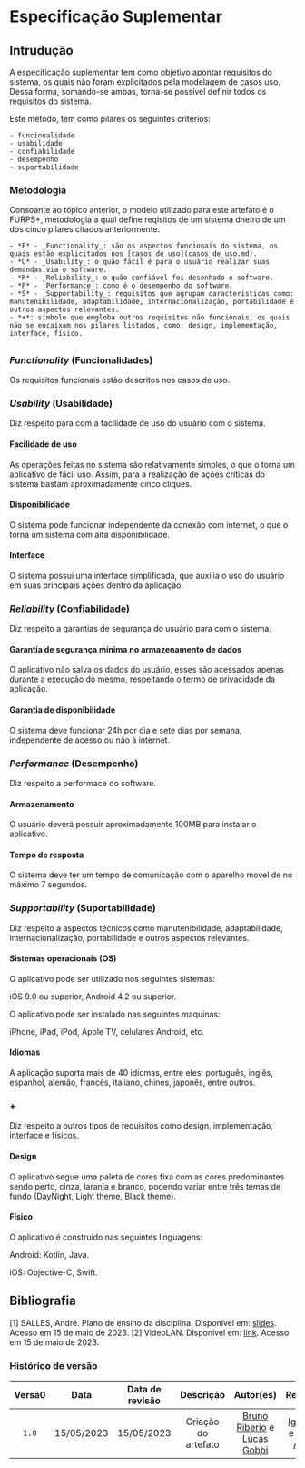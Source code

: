 # Especificação Suplementar

## Intrudução

A especificação suplementar tem como objetivo apontar requisitos do sistema, os quais não foram explicitados pela modelagem de  casos uso. Dessa forma, somando-se ambas, torna-se possível definir todos os requisitos do sistema.

Este método, tem como pilares os seguintes critérios:

	- funcionalidade
	- usabilidade
	- confiabilidade
	- desempenho
	- suportabilidade

### Metodologia

Consoante ao tópico anterior, o modelo utilizado para este artefato é o FURPS+, metodologia a qual define reqisitos de um sistema dnetro de um dos cinco pilares citados anteriormente.

	- *F* - _Functionality_: são os aspectos funcionais do sistema, os quais estão explicitados nos [casos de uso](casos_de_uso.md).
	- *U* - _Usability_: o quão fácil é para o usuário realizar suas demandas via o software.
	- *R* - _Reliability_: o quão confiável foi desenhado o software.
	- *P* - _Performance_: como é o desempenho do software.
	- *S* - _Supportability_: requisitos que agrupam caracteristicas como: manutenibilidade, adaptabilidade, internacionalização, portabilidade e outros aspectos relevantes.
	- *+*: símbolo que emgloba outros requisitos não funcionais, os quais não se encaixam nos pilares listados, como: design, implementação, interface, físico.

##

### _Functionality_ (Funcionalidades)

Os requisitos funcionais estão descritos nos casos de uso.

### _Usability_ (Usabilidade)

Diz respeito para com a facilidade de uso do usuário com o sistema.

#### Facilidade de uso

As operações feitas no sistema são relativamente simples, o que o torna um aplicativo de fácil uso. Assim, para a realização de ações críticas do sistema bastam aproximadamente cinco cliques.

#### Disponibilidade

O sistema pode funcionar independente da conexão com internet, o que o torna um sistema com alta disponibilidade.

#### Interface

O sistema possui uma interface simplificada, que auxilia o uso do usuário em suas principais ações dentro da aplicação.

### _Reliability_ (Confiabilidade)

Diz respeito a garantias de segurança do usuário para com o sistema.

#### Garantia de segurança mínima no armazenamento de dados

O aplicativo não salva os dados do usuário, esses são acessados apenas durante a execução do mesmo, respeitando o termo de privacidade da aplicação.

#### Garantia de disponibilidade

O sistema deve funcionar 24h por dia e sete dias por semana, independente de acesso ou não à internet.

### _Performance_ (Desempenho)

Diz respeito a performace do software.

#### Armazenamento

O usuário deverá possuir aproximadamente 100MB para instalar o aplicativo.

#### Tempo de resposta

O sistema deve ter um tempo de comunicação com o aparelho movel de no máximo 7 segundos.

### _Supportability_ (Suportabilidade)

Diz respeito a aspectos técnicos como manutenibilidade, adaptabilidade, internacionalização, portabilidade e outros aspectos relevantes.

#### Sistemas operacionais (OS)

O aplicativo pode ser utilizado nos seguintes sistemas:

iOS 9.0 ou superior, Android 4.2 ou superior.

O aplicativo pode ser instalado nas seguintes maquinas:

iPhone, iPad, iPod, Apple TV, celulares Android, etc.

#### Idiomas

A aplicação suporta mais de 40 idiomas, entre eles: português, inglês, espanhol, alemão, francês, italiano, chines, japonês, entre outros.

### +

Diz respeito a outros tipos de requisitos como design, implementação, interface e físicos.

#### Design

O aplicativo segue uma paleta de cores fixa com as cores predominantes sendo perto, cinza, laranja e branco, podendo variar entre três temas de fundo (DayNight, Light theme, Black theme).

#### Físico

O aplicativo é construido nas seguintes linguagens:

Android: Kotlin, Java.

iOS: Objective-C, Swift.

## Bibliografia

[1] SALLES, André. Plano de ensino da disciplina. Disponível em: [slides](https://aprender3.unb.br/pluginfile.php/2523100/mod_resource/content/1/Requisitos%20-%20Aula%20013a.pdf). Acesso em 15 de maio de 2023.
[2] VideoLAN. Disponível em: [link](https://www.videolan.org/vlc/libvlc.html). Acesso em 15 de maio de 2023.

### Histórico de versão

| Versã0 | Data | Data de revisão | Descrição | Autor(es) | Revisor(es) |
| :----: | :--: | :-------------: | :-------: | :-------: | :---------: |
| `1.0` | 15/05/2023 | 15/05/2023 | Criação do artefato | [Bruno Riberio](https://github.com/BrunoRibeiro) e [Lucas Gobbi](https://github.com/LucasBerholz) | [Igor Penha](https://github.com/igorpenhaa) e [Giovanni Alvissus](https://github.com/gitovanni1106) |

